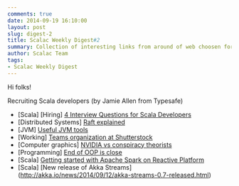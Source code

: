 ```yaml
---
comments: true
date: 2014-09-19 16:10:00
layout: post
slug: digest-2
title: Scalac Weekly Digest#2
summary: Collection of interesting links from around of web choosen for you by scalac team
author: Scalac Team
tags:
- Scalac Weekly Digest
---
```


Hi folks! 

Recruiting Scala developers (by Jamie Allen from Typesafe)

* \[Scala\] \[Hiring\] [4 Interview Questions for Scala Developers](http://news.dice.com/2014/09/12/4-interview-questions-scala-developers/)
* \[Distributed Systems\] [Raft explained](http://thesecretlivesofdata.com/raft/)
* \[JVM\] [Useful JVM tools](http://zeroturnaround.com/rebellabs/the-6-built-in-jdk-tools-the-average-developer-should-learn-to-use-more/)
* \[Working\] [Teams organization at Shutterstock](http://bits.shutterstock.com/2014/05/08/the-secret-to-shutterstock-tech-teams/?utm_source=Software+Lead+Weekly&utm_campaign=95326a59f2-SoftwareLeadWeekly_95&utm_medium=email&utm_term=0_efe3d3cd5b-95326a59f2-198270941)
* \[Computer graphics\] [NVIDIA vs conspiracy theorists](http://www.engadget.com/2014/09/18/NVIDIA-proves-moon-landing/)
* \[Programming\] [End of OOP is close](http://www.falkoriemenschneider.de/a__2014-09-17__Programming-without-objects.html?utm_source=dlvr.it&utm_medium=twitter)
* \[Scala\] [Getting started with Apache Spark on Reactive Platform](http://info.typesafe.com/acton/fs/blocks/showLandingPage/a/3608/p/p-0025/t/page/fm/13?_ga=1.168887590.682040484.1405881209)
* \[Scala\] [New release of Akka Streams] (http://akka.io/news/2014/09/12/akka-streams-0.7-released.html)
